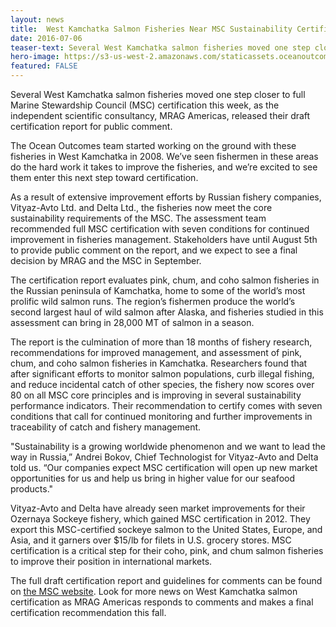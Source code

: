 ```yaml
---
layout: news
title:  West Kamchatka Salmon Fisheries Near MSC Sustainability Certification
date: 2016-07-06
teaser-text: Several West Kamchatka salmon fisheries moved one step closer to full Marine Stewardship Council (MSC) certification this week, as the independent scientific consultancy, MRAG Americas, released their draft certification report for public comment.
hero-image: https://s3-us-west-2.amazonaws.com/staticassets.oceanoutcomes.org/news+and+analysis/hero+images/west-kam-comment-period-hero.jpg
featured: FALSE
---
```

Several West Kamchatka salmon fisheries moved one step closer to full Marine Stewardship Council (MSC) certification this week, as the independent scientific consultancy, MRAG Americas, released their draft certification report for public comment.

The Ocean Outcomes team started working on the ground with these fisheries in West Kamchatka in 2008. We’ve seen fishermen in these areas do the hard work it takes to improve the fisheries, and we’re excited to see them enter this next step toward certification.

As a result of extensive improvement efforts by Russian fishery companies, Vityaz-Avto Ltd. and Delta Ltd., the fisheries now meet the core sustainability requirements of the MSC. The assessment team recommended full MSC certification with seven conditions for continued improvement in fisheries management. Stakeholders have until August 5th to provide public comment on the report, and we expect to see a final decision by MRAG and the MSC in September.

The certification report evaluates pink, chum, and coho salmon fisheries in the Russian peninsula of Kamchatka, home to some of the world’s most prolific wild salmon runs. The region’s fishermen produce the world’s second largest haul of wild salmon after Alaska, and fisheries studied in this assessment can bring in 28,000 MT of salmon in a season.

The report is the culmination of more than 18 months of fishery research, recommendations for improved management, and assessment of pink, chum, and coho salmon fisheries in Kamchatka. Researchers found that after significant efforts to monitor salmon populations, curb illegal fishing, and reduce incidental catch of other species, the fishery now scores over 80 on all MSC core principles and is improving in several sustainability performance indicators. Their recommendation to certify comes with seven conditions that call for continued monitoring and further improvements in traceability of catch and fishery management.

&quot;Sustainability is a growing worldwide phenomenon and we want to lead the way in Russia,” Andrei Bokov, Chief Technologist for Vityaz-Avto and Delta told us. “Our companies expect MSC certification will open up new market opportunities for us and help us bring in higher value for our seafood products.&quot;

Vityaz-Avto and Delta have already seen market improvements for their Ozernaya Sockeye fishery, which gained MSC certification in 2012. They export this MSC-certified sockeye salmon to the United States, Europe, and Asia, and it garners over $15/lb for filets in U.S. grocery stores. MSC certification is a critical step for their coho, pink, and chum salmon fisheries to improve their position in international markets.

The full draft certification report and guidelines for comments can be found on <a href="https://www.msc.org/track-a-fishery/fisheries-in-the-program/in-assessment/pacific/va-delta-kamchatka-salmon/assessment-downloads-1/20160705_PCDR_SAL523.pdf">the MSC website</a>. Look for more news on West Kamchatka salmon certification as MRAG Americas responds to comments and makes a final certification recommendation this fall.
